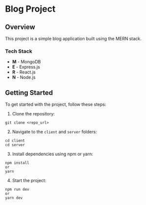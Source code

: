 # Blog Project

## Overview
This project is a simple blog application built using the MERN stack.

### Tech Stack
- **M** - MongoDB
- **E** - Express.js
- **R** - React.js
- **N** - Node.js

## Getting Started
To get started with the project, follow these steps:

1. Clone the repository:
```
git clone <repo_url>
```

2. Navigate to the `client` and `server` folders:
```
cd client
cd server
```

3. Install dependencies using npm or yarn:
```
npm install
or
yarn
```

4. Start the project:
```
npm run dev
or
yarn dev
```
